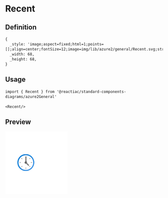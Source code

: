# Recent

## Definition

```
{
  _style: 'image;aspect=fixed;html=1;points=[];align=center;fontSize=12;image=img/lib/azure2/general/Recent.svg;strokeColor=none;',
  _width: 68,
  _height: 68,
}
```

## Usage

```
import { Recent } from '@reactiac/standard-components-diagrams/azure2General'

<Recent/>
```

## Preview

<img src="./recent.png" width="200"/>
